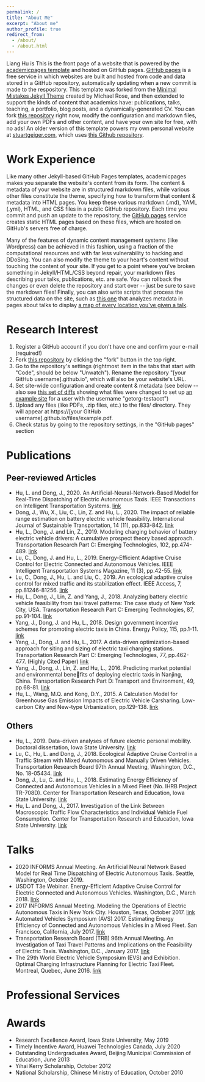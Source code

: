 ```yaml
---
permalink: /
title: "About Me"
excerpt: "About me"
author_profile: true
redirect_from:
  - /about/
  - /about.html
---
```


Liang Hu is This is the front page of a website that is powered by the [academicpages template](https://github.com/academicpages/academicpages.github.io) and hosted on GitHub pages. [GitHub pages](https://pages.github.com) is a free service in which websites are built and hosted from code and data stored in a GitHub repository, automatically updating when a new commit is made to the respository. This template was forked from the [Minimal Mistakes Jekyll Theme](https://mmistakes.github.io/minimal-mistakes/) created by Michael Rose, and then extended to support the kinds of content that academics have: publications, talks, teaching, a portfolio, blog posts, and a dynamically-generated CV. You can fork [this repository](https://github.com/academicpages/academicpages.github.io) right now, modify the configuration and markdown files, add your own PDFs and other content, and have your own site for free, with no ads! An older version of this template powers my own personal website at [stuartgeiger.com](http://stuartgeiger.com), which uses [this Github repository](https://github.com/staeiou/staeiou.github.io).

Work Experience
======
Like many other Jekyll-based GitHub Pages templates, academicpages makes you separate the website's content from its form. The content & metadata of your website are in structured markdown files, while various other files constitute the theme, specifying how to transform that content & metadata into HTML pages. You keep these various markdown (.md), YAML (.yml), HTML, and CSS files in a public GitHub repository. Each time you commit and push an update to the repository, the [GitHub pages](https://pages.github.com/) service creates static HTML pages based on these files, which are hosted on GitHub's servers free of charge.

Many of the features of dynamic content management systems (like Wordpress) can be achieved in this fashion, using a fraction of the computational resources and with far less vulnerability to hacking and DDoSing. You can also modify the theme to your heart's content without touching the content of your site. If you get to a point where you've broken something in Jekyll/HTML/CSS beyond repair, your markdown files describing your talks, publications, etc. are safe. You can rollback the changes or even delete the repository and start over -- just be sure to save the markdown files! Finally, you can also write scripts that process the structured data on the site, such as [this one](https://github.com/academicpages/academicpages.github.io/blob/master/talkmap.ipynb) that analyzes metadata in pages about talks to display [a map of every location you've given a talk](https://academicpages.github.io/talkmap.html).

Research Interest
======
1. Register a GitHub account if you don't have one and confirm your e-mail (required!)
1. Fork [this repository](https://github.com/academicpages/academicpages.github.io) by clicking the "fork" button in the top right.
1. Go to the repository's settings (rightmost item in the tabs that start with "Code", should be below "Unwatch"). Rename the repository "[your GitHub username].github.io", which will also be your website's URL.
1. Set site-wide configuration and create content & metadata (see below -- also see [this set of diffs](http://archive.is/3TPas) showing what files were changed to set up [an example site](https://getorg-testacct.github.io) for a user with the username "getorg-testacct")
1. Upload any files (like PDFs, .zip files, etc.) to the files/ directory. They will appear at https://[your GitHub username].github.io/files/example.pdf.  
1. Check status by going to the repository settings, in the "GitHub pages" section

Publications
======
Peer-reviewed Articles
------

* Hu, L. and Dong, J., 2020. An Artificial-Neural-Network-Based Model for Real-Time Dispatching of Electric Autonomous Taxis. IEEE Transactions on Intelligent Transportation Systems. [link](https://ieeexplore.ieee.org/document/9237154)
* Dong, J., Wu, X., Liu, C., Lin, Z. and Hu, L., 2020. The impact of reliable range estimation on battery electric vehicle feasibility. International Journal of Sustainable Transportation, 14 (11), pp.833-842. [link](https://www.tandfonline.com/doi/full/10.1080/15568318.2019.1639085)
* Hu, L., Dong, J. and Lin, Z., 2019. Modeling charging behavior of battery electric vehicle drivers: A cumulative
prospect theory based approach. Transportation Research Part C: Emerging Technologies, 102, pp.474-489. [link](https://www.sciencedirect.com/science/article/abs/pii/S0968090X18312087)
* Lu, C., Dong, J. and Hu, L., 2019. Energy-Efficient Adaptive Cruise Control for Electric Connected and Autonomous
Vehicles. IEEE Intelligent Transportation Systems Magazine, 11 (3), pp.42-55. [link](https://ieeexplore.ieee.org/document/8742785)
* Lu, C., Dong, J., Hu, L. and Liu, C., 2019. An ecological adaptive cruise control for mixed traffic and its stabilization effect. IEEE Access, 7, pp.81246-81256. [link](https://ieeexplore.ieee.org/stamp/stamp.jsp?tp=&arnumber=8741006)
* Hu, L., Dong, J., Lin, Z. and Yang, J., 2018. Analyzing battery electric vehicle feasibility from taxi travel patterns: The case study of New York City, USA. Transportation Research Part C: Emerging Technologies, 87, pp.91-104. [link](https://www.sciencedirect.com/science/article/abs/pii/S0968090X17303789)
* Yang, J., Dong, J. and Hu, L., 2018. Design government incentive schemes for promoting electric taxis in China.
Energy Policy, 115, pp.1-11. [link](https://www.sciencedirect.com/science/article/abs/pii/S0301421517308546)
* Yang, J., Dong, J. and Hu, L., 2017. A data-driven optimization-based approach for siting and sizing of electric taxi charging stations. Transportation Research Part C: Emerging Technologies, 77, pp.462-477. (Highly Cited Paper) [link](https://www.sciencedirect.com/science/article/abs/pii/S0968090X17300542)
* Yang, J., Dong, J., Lin, Z. and Hu, L., 2016. Predicting market potential and environmental benefits of deploying electric taxis in Nanjing, China. Transportation Research Part D: Transport and Environment, 49, pp.68-81. [link](https://www.sciencedirect.com/science/article/pii/S1361920916300268)
* Hu, L., Wang, M.Q. and Kong, D.Y., 2015. A Calculation Model for Greenhouse Gas Emission Impacts of Electric
Vehicle Carsharing. Low-carbon City and New-type Urbanization, pp.129-138. [link](https://link.springer.com/chapter/10.1007/978-3-662-45969-0_12)

Others
------
* Hu, L., 2019. Data-driven analyses of future electric personal mobility. Doctoral dissertation, Iowa State University. [link](https://lib.dr.iastate.edu/etd/17215/)
* Lu, C., Hu, L. and Dong, J., 2018. Ecological Adaptive Cruise Control in a Traffic Stream with Mixed Autonomous
and Manually Driven Vehicles. Transportation Research Board 97th Annual Meeting, Washington, D.C., No. 18-05434. [link](https://trid.trb.org/view/1496763)
* Dong, J., Lu, C. and Hu, L., 2018. Estimating Energy Efficiency of Connected and Autonomous Vehicles in a Mixed
Fleet (No. IHRB Project TR-708D). Center for Transportation Research and Education, Iowa State University. [link](https://rosap.ntl.bts.gov/view/dot/36110)
* Hu, L. and Dong, J., 2017. Investigation of the Link Between Macroscopic Traffic Flow Characteristics and Individual Vehicle Fuel Consumption. Center for Transportation Research and Education, Iowa State University. [link](https://rosap.ntl.bts.gov/view/dot/34187)

Talks
======
* 2020 INFORMS Annual Meeting. An Artificial Neural Network Based Model for Real Time Dispatching of Electric
Autonomous Taxis. Seattle, Washington, October 2019.
* USDOT T3e Webinar. Energy-Efficient Adaptive Cruise Control for Electric Connected and Autonomous Vehicles.
Washington, D.C., March 2018. [link](https://www.pcb.its.dot.gov/t3/s180308_Energy_Efficient_ACC_for_Electric_CV_and_AV.aspx)
* 2017 INFORMS Annual Meeting. Modeling the Operations of Electric Autonomous Taxis in New York City. Houston,
Texas, October 2017. [link](https://lianghu.weebly.com/uploads/1/1/8/3/118320288/publication_5.pdf)
* Automated Vehicles Symposium (AVS) 2017. Estimating Energy Efficiency of Connected and Autonomous Vehicles in
a Mixed Fleet. San Francisco, California, July 2017. [link](https://higherlogicdownload.s3.amazonaws.com/AUVSI/14c12c18-fde1-4c1d-8548-035ad166c766/UploadedImages/2017/PDFs/Proceedings/BOs/Bo9-1.pdf)
* Transportation Research Board (TRB) 96th Annual Meeting. An Investigation of Taxi Travel Patterns and
Implications on the Feasibility of Electric Taxis. Washington, D.C., January 2017. [link](https://lianghu.weebly.com/uploads/1/1/8/3/118320288/2017_trb_poster.pdf)
* The 29th World Electric Vehicle Symposium (EVS) and Exhibition. Optimal Charging Infrastructure Planning for
Electric Taxi Fleet. Montreal, Quebec, June 2016. [link]()

Professional Services
======



Awards
======
* Research Excellence Award, Iowa State University, May 2019
* Timely Incentive Award, Huawei Technologies Canada, July 2020
* Outstanding Undergraduates Award, Beijing Municipal Commission of Education, June 2013
* Yihai Kerry Scholarship, October 2012
* National Scholarship, Chinese Ministry of Education, October 2010
